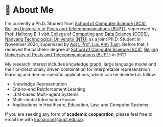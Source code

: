 # 🚩 About Me
I'm currently a Ph.D. Student from [School of Computer Science (SCS)](https://scs.bupt.edu.cn/), [Beijing University of Posts and Telecommunications (BUPT)](https://www.bupt.edu.cn/), supervised by [Prof. Haihong E](https://teacher.bupt.edu.cn/ehaihong/zh_CN/index.htm). I visit [College of Computing and Data Science (CCDS)](https://www.ntu.edu.sg/computing), [Nanyang Technological University (NTU)](https://www.ntu.edu.sg/) as a joint Ph.D. Student in November 2024, supervised by [Asst. Prof. Luu Anh Tuan](https://tuanluu.github.io/). Before that, I received the bachelor degree at [School of Computer Science (SCS)](https://scs.bupt.edu.cn/), [Beijing University of Posts and Telecommunications (BUPT)](https://www.bupt.edu.cn/) in 2021. 
<!-- <img src='./images/bupt.png' style='width: 6em;'> -->

My research interest includes knowledge graph, large language model and their bi-directionally driven combination for interpretable representation learning and doman-specific applications, which can be devided as follow:
- Knowledge Representation
- End-to-end Reinforcement Learning
- LLM-based Multi-agent Systems
- Multi-modal Information Fusion
- Applications in Healthcare, Education, Law, and Computer Systems

If you are seeking any form of **academic cooperation**, please feel free to email me with [luohaoran@bupt.edu.cn](mailto:luohaoran@bupt.edu.cn)\.
